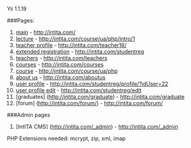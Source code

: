 Yii 1.1.19 <br/>

###Pages:
1. [main](http://intita.com/) - http://intita.com/ <br/>
2. [lecture](http://intita.com/course/ua/php/intro/1) - http://intita.com/course/ua/php/intro/1 <br/>
3. [teacher profile](http://intita.com/teacher16/) - http://intita.com/teacher16/ <br/>
4. [extended registration](http://intita.com/studentreg) - http://intita.com/studentreg<br/>
5. [teachers](http://intita.com/teachers) - http://intita.com/teachers <br/>
6. [courses](http://intita.com/courses) - http://intita.com/courses <br/>
7. [course](http://intita.com/course/ua/php) - http://intita.com/course/ua/php <br/>
8. [about us](http://intita.com/aboutus) - http://intita.com/aboutus  <br/>
9. [user profile](http://intita.com/studentreg/profile/?idUser=22) - http://intita.com/studentreg/profile/?idUser=22  <br/>
10. [user profile edit](http://intita.com/studentreg/edit) - http://intita.com/studentreg/edit  <br/>
11. [graduates] (http://intita.com/graduate) - http://intita.com/graduate <br />
12. [forum] (http://intita.com/forum/) - http://intita.com/forum/ <br />

###Admin pages
1. [IntITA CMS] (http://intita.com/_admin) - http://intita.com/_admin  <br/>

PHP Extensions needed: mcrypt, zip, xml, imap